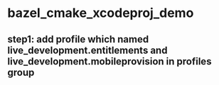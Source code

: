 # bazel_cmake_xcodeproj_demo

## step1: add profile which named live_development.entitlements and live_development.mobileprovision in profiles group

